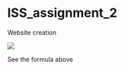 # ISS_assignment_2
Website creation

<img src="https://render.githubusercontent.com/render/math?math=e^{i \pi} = -1">

See the formula above
